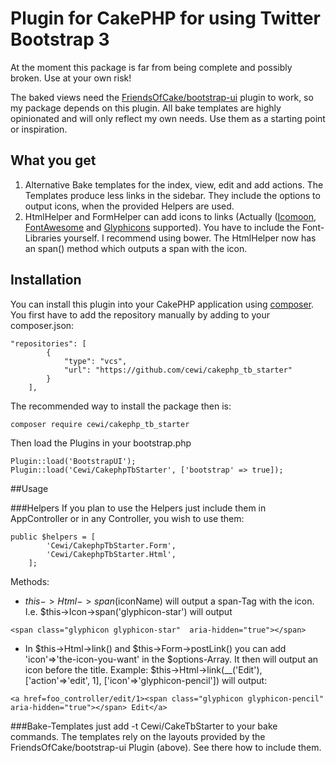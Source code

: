 # Plugin for CakePHP for using Twitter Bootstrap 3

At the moment this package is far from being complete and possibly broken. Use at your own risk!

The baked views need the [FriendsOfCake/bootstrap-ui](https://github.com/FriendsOfCake/bootstrap-ui) plugin to work, so my package depends on this plugin. 
All bake templates are highly opinionated and will only reflect my own needs. Use them as a starting point or inspiration.

## What you get
1. Alternative Bake templates for the index, view, edit and add actions. The Templates produce less links in the sidebar. They include the options to output icons, when the provided Helpers are used.
2. HtmlHelper and FormHelper can add icons to links (Actually  ([Icomoon](https://icomoon.io/), [FontAwesome](http://fortawesome.github.io/Font-Awesome/) and [Glyphicons](http://getbootstrap.com/components/) supported). You have to include the Font-Libraries yourself. I recommend using bower. The HtmlHelper now has an span() method which outputs a span with the icon.

## Installation
You can install this plugin into your CakePHP application using [composer](http://getcomposer.org).
You first have to add the repository manually by adding to your composer.json:

```
"repositories": [
        {
            "type": "vcs",
            "url": "https://github.com/cewi/cakephp_tb_starter"
        }
    ],
```


The recommended way to install the package then is:

```
composer require cewi/cakephp_tb_starter
```

Then load the Plugins in your bootstrap.php

```
Plugin::load('BootstrapUI');
Plugin::load('Cewi/CakephpTbStarter', ['bootstrap' => true]);
```

##Usage

###Helpers
If you plan to use the Helpers just include them in AppController or in any Controller, you wish to use them:

```
public $helpers = [
        'Cewi/CakephpTbStarter.Form',
        'Cewi/CakephpTbStarter.Html',
    ];
```

Methods: 

- $this->Html->span($iconName) will output a span-Tag with the icon. I.e. $this->Icon->span('glyphicon-star') will output 
```
<span class="glyphicon glyphicon-star"  aria-hidden="true"></span>
```
- In $this->Html->link() and $this->Form->postLink() you can add 'icon'=>'the-icon-you-want' in the $options-Array. It then will output an icon before the title. Example: $this->Html->link(__('Edit'), ['action'=>'edit', 1], ['icon'=>'glyphicon-pencil']) will output:
```
<a href=foo_controller/edit/1><span class="glyphicon glyphicon-pencil"  aria-hidden="true"></span> Edit</a>
```

###Bake-Templates
just add -t Cewi/CakeTbStarter to your bake commands. The templates rely on the layouts provided by the FriendsOfCake/bootstrap-ui Plugin (above). See there how to include them.
 